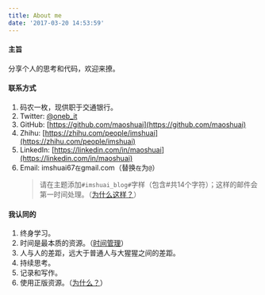 ```yaml
---
title: About me
date: '2017-03-20 14:53:59'
---
```


#### 主旨
分享个人的思考和代码，欢迎来撩。

#### 联系方式
1. 码农一枚，现供职于交通银行。
3. Twitter: [@oneb_it](https://twitter.com/oneb_it/) 
4. GitHub: [https://github.com/maoshuai](https://github.com/maoshuai)
5. Zhihu: [https://zhihu.com/people/imshuai](https://zhihu.com/people/imshuai)
6. LinkedIn: [https://linkedin.com/in/maoshuai](https://linkedin.com/in/maoshuai)
7. Email: imshuai67`在`gmail.com（替换`在`为`@`）
    >请在主题添加`#imshuai_blog#`字样（包含#共14个字符）；这样的邮件会第一时间处理。（[为什么这样？](/one-useful-way-to-anti-junk-mail-safely/)）
<!--8. [预订我的时间](https://calendly.com/maoshuai)-->

#### 我认同的

1. 终身学习。
2. 时间是最本质的资源。（[时间管理](/tag/time/)）
3. 人与人的差距，远大于普通人与大猩猩之间的差距。
4. 持续思考。
5. 记录和写作。
6. 使用正版资源。（[为什么？](/why-genuine/)）
